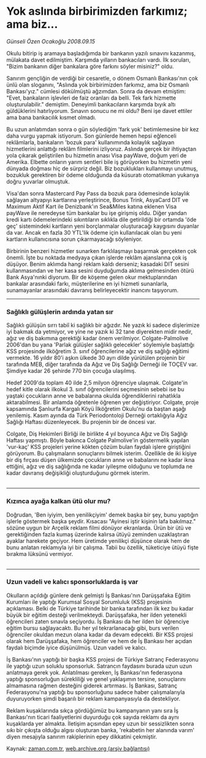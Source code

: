 # Yok aslında birbirimizden farkımız; ama biz...

*Günseli Özen Ocakoğlu 2008.09.15*

<tr><td class="metin" colspan="2" style="padding-top: 20px; padding-left: 5px; padding-right: 10px;">Okulu bitirip iş aramaya başladığımda bir bankanın yazılı sınavını kazanmış, mülakata davet edilmiştim. Karşımda yılların bankacıları vardı. İlk soruları, "Bizim bankanın diğer bankalara göre farkını söyler misiniz?" oldu.</td></tr><tr><td class="metin" colspan="2" style="padding-top: 20px; padding-left: 5px; padding-right: 10px;"><p>Sanırım gençliğin de verdiği bir cesaretle, o dönem Osmanlı Bankası'nın çok ünlü olan sloganını, "Aslında yok birbirimizden farkımız, ama biz Osmanlı Bankası'yız." cümlesi dökülmüştü ağzımdan. Sonra da devam etmiştim: "Evet, bankaların işlevleri de faiz oranları da belli. Tek fark hizmette oluşturulabilir." demiştim. Deneyimli bankacıların karşımda bıyık altı güldüklerini hatırlıyorum. Sınavın sonucu ne mi oldu? Beni işe davet ettiler ama bana bankacılık kısmet olmadı. 
<p> Bu uzun anlatımdan sonra o gün söylediğim 'fark yok' betimlemesine bir kez daha vurgu yapmak istiyorum. Son günlerde hemen hepsi eğlenceli reklâmlarla, bankaların 'bozuk para' kullanımında kolaylık sağlayan hizmetlerini anlattığı reklâm filmlerini izliyoruz. Aslında gerçek bir ihtiyaçtan yola çıkarak geliştirilen bu hizmetin anası Visa payWave, doğum yeri de Amerika. Elbette onların yarım sentleri bile iş görüyorken bu hizmetin yeni dünyada doğması hiç de sürpriz değil. Biz bozuklukları kullanmayı unutmuş, bozukluk gerektiren bir ödeme olduğunda da küsuratı otomatikman yukarıya doğru yuvarlar olmuştuk. 
<p> Visa'dan sonra Mastercard Pay Pass da bozuk para ödemesinde kolaylık sağlayan altyapıyı kartlarına yerleştirince, Bonus Trink, AsyaCard DIT ve Maximum Aktif Kart ile Denizbank'ın Sea&amp;Miles katına eklenen Visa payWave ile neredeyse tüm bankalar bu işe girişmiş oldu. Diğer yandan kredi kartı ödemelerindeki sıkıntıların sıklıkla dile getirildiği bir ortamda 'öde geç' sistemindeki kartların yeni borçlanmalar oluşturacağı kaygısını duyanlar da var. Ancak en fazla 30 YTL'lik ödeme için kullanılacak olan bu yeni kartların kullanıcısına sorun çıkarmayacağı söyleniyor. 
<p> Birbirinin benzeri hizmetler sunarken farklılaşmayı başarmak gerçekten çok önemli. İşte bu noktada medyaya çıkan işlerde reklâm ajanslarına çok iş düşüyor. Benim aklımda hangi reklam kaldı derseniz; kasadaki DIT sesini kullanmasından ve her kasa sesini duyduğumda aklıma gelmesinden ötürü Bank Asya'nınki diyorum. Bir de köşeme gelen okur mektuplarından bankalar arasındaki farkı, müşterilerine en iyi hizmeti sunanlarla, sunamayanlar arasındaki davranış belirleyecektir inancını taşıyorum. 
<p>
<hr/>
<h3>Sağlıklı gülüşlerin ardında yatan sır 
</h3>
<p>Sağlıklı gülüşün sırrı tabiî ki sağlıklı bir ağızdır. Ne yazık ki sadece dişlerimize iyi bakmak da yetmiyor, ve yine ne yazık ki 32 tane diyerekten midir nedir, ağız ve diş bakımına gerektiği kadar önem verilmiyor. Colgate-Palmolive 2006'dan bu yana 'Parlak gülüşler sağlıklı gelecekler' söylemiyle başlattığı KSS projesinde ilköğretim 3. sınıf öğrencilerine ağız ve diş sağlığı eğitimi vermekte. 16 yıldır 80'i aşkın ülkede 30 ayrı dilde yürütülen projenin bir tarafında MEB, diğer tarafında da Ağız ve Diş Sağlığı Derneği ile TOÇEV var. Şimdiye kadar 26 şehirde 770 bin çocuğa ulaşılmış.
<p>Hedef 2009'da toplam 40 ilde 2,5 milyon öğrenciye ulaşmak. Colgate'in hedef kitle olarak ilkokul 3. sınıf öğrencilerini seçmesinin sebebi ise bu yaştaki çocukların anne ve babalarına okulda öğrendiklerini rahatlıkla aktarabilmesi. Bir anlamda öğretenle öğrenen yer değiştiriyor. Colgate, proje kapsamında Şanlıurfa Kargalı Köyü İlköğretim Okulu'nu da baştan aşağı yenilemiş. Kasım ayında da Türk Periodontoloji Derneği ortaklığıyla Ağız Sağlığı Haftası düzenleyecek. Bu projenin bir de öncesi var.
<p>Colgate, Diş Hekimleri Birliği ile birlikte 4 yıl boyunca Ağız ve Diş Sağlığı Haftası yapmıştı. Böyle bakınca Colgate Palmolive'in göstermelik yapılan 'vur-kaç' KSS projeleri yerine kökten çözüm bulan faydalı işlere giriştiğini görüyorum. Bu çalışmaların sonuçlarını bilmek isterim. Özellikle de iki kişiye bir diş fırçası düşen ülkemizde çocukların anne ve babalarını ne kadar ikna ettiğini, ağız ve diş sağlığında ne kadar iyileşme olduğunu ve toplumda ne kadar davranış değişikliği oluşturduğunu görmek isterim.
<br/>
 <hr/>
<h3>Kızınca ayağa kalkan ütü olur mu?
</h3>
<p>Doğrudan, 'Ben iyiyim, ben yenilikçiyim' demek başka bir şey, bunu yaptığın işlerle göstermek başka şeydir. Kısacası "Ayinesi iştir kişinin lafa bakılmaz." sözüne uygun bir Arçelik reklam filmi dönüyor ekranlarda. Ürün bir ütü ve gerektiğinden fazla kumaş üzerinde kalırsa ütüyü zeminden uzaklaştıran ayaklar harekete geçiyor. Hem üretimde yenilikçi düşünce olarak hem de bunu anlatan reklamıyla iyi bir çalışma. Tabii bu özellik, tüketiciye ütüyü fişte bırakma lüksünü vermiyor.
<br/>
 <hr/>
<h3>Uzun vadeli ve kalıcı sponsorluklarda iş var
</h3>
<p>Okulların açıldığı günlere denk gelmişti İş Bankası'nın Darüşşafaka Eğitim Kurumları ile yaptığı Kurumsal Sosyal Sorumluluk (KSS) projesinin açıklaması. Belki de Türkiye tarihinde bir banka tarafından ilk kez bu kadar büyük bir eğitim desteği verilmekteydi. Darüşşafaka, her ilden yetenekli öğrencileri zaten sınavla seçiyordu. İş Bankası da her ilden bir öğrenciye eğitim bursu sağlayacaktı. Bu her yıl tekrarlanacağı gibi, burs verilen öğrenciler okuldan mezun olana kadar da devam edecekti. Bir KSS projesi olarak hem Darüşşafaka, hem öğrenciler ve hem de İş Bankası her açıdan faydalı biçimde iyice düşünülmüş. Uzun vadeli ve kalıcı.
<p> İş Bankası'nın yaptığı bir başka KSS projesi de Türkiye Satranç Federasyonu ile yaptığı uzun soluklu sponsorluk. Satrancın faydasını burada uzun uzun anlatmaya gerek yok. Anlatılması gereken, İş Bankası'nın federasyona yaptığı sponsorluğun sürekliliği ve genel yaklaşımın tersine, sonuçlarını almamasına rağmen desteğini giderek artırması. İş Bankası, Satranç Federasyonu'na yaptığı bu sponsorluğunu sadece haber çalışmalarıyla duyuruyorken şimdi başarılı bir reklam kampanyasıyla da destekliyor. 
<p> Reklam kuşaklarında sıkça gördüğümüz bu kampanyanın yanı sıra İş Bankası'nın ticari faaliyetlerini duyurduğu çok sayıda reklamı da aynı kuşaklarda yer almakta. İletişim açısından epey uzun bir sessizlikten sonra sıkı bir çıkışta olduğu algısı oluşturan banka, 'rekabetin her alanında varım' diyen mesajıyla sanırım rakiplerinin epey dikkatini çekmiştir. <br/></p></p></p></p></p></p></p></p></p></p></p></p></td></tr>

Kaynak: [zaman.com.tr](http://zaman.com.tr/yazar.do?yazino=738378), [web.archive.org (arşiv bağlantısı)](http://web.archive.org/web/20081210172340/http://www.zaman.com.tr:80/yazar.do?yazino=738378)
